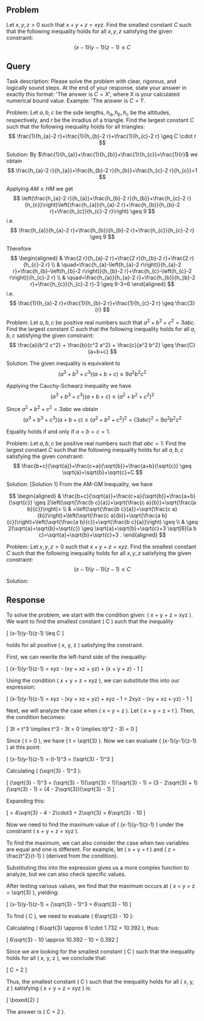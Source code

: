 ## Problem

Let $x, y, z > 0$ such that $x + y + z = xyz$. Find the smallest constant $C$ such that the following inequality holds for all $x, y, z$ satisfying the given constraint:
$$
(x-1)(y-1)(z-1) \leq C
$$

## Query

Task description: Please solve the problem with clear, rigorous, and logically sound steps. At the end of your response, state your answer in exactly this format: 'The answer is $C=X$', where X is your calculated numerical bound value. Example: 'The answer is $C=1$'.



Problem: Let $a, b, c$ be the side lengths, $h_{a}, h_{b}, h_{c}$ be the altitudes, respectively, and $r$ be the inradius of a triangle. Find the largest constant $C$ such that the following inequality holds for all triangles:
$$
\frac{1}{h_{a}-2 r}+\frac{1}{h_{b}-2 r}+\frac{1}{h_{c}-2 r} \geq C \cdot r
$$

Solution: By $\frac{1}{h_{a}}+\frac{1}{h_{b}}+\frac{1}{h_{c}}=\frac{1}{r}$ we obtain
$$
\frac{h_{a}-2 r}{h_{a}}+\frac{h_{b}-2 r}{h_{b}}+\frac{h_{c}-2 r}{h_{c}}=1
$$

Applying $A M \geq H M$ we get
$$
\left(\frac{h_{a}-2 r}{h_{a}}+\frac{h_{b}-2 r}{h_{b}}+\frac{h_{c}-2 r}{h_{c}}\right)\left(\frac{h_{a}}{h_{a}-2 r}+\frac{h_{b}}{h_{b}-2 r}+\frac{h_{c}}{h_{c}-2 r}\right) \geq 9
$$
i.e.
$$
\frac{h_{a}}{h_{a}-2 r}+\frac{h_{b}}{h_{b}-2 r}+\frac{h_{c}}{h_{c}-2 r} \geq 9
$$

Therefore
$$
\begin{aligned}
& \frac{2 r}{h_{a}-2 r}+\frac{2 r}{h_{b}-2 r}+\frac{2 r}{h_{c}-2 r} \\
& \quad=\frac{h_{a}-\left(h_{a}-2 r\right)}{h_{a}-2 r}+\frac{h_{b}-\left(h_{b}-2 r\right)}{h_{b}-2 r}+\frac{h_{c}-\left(h_{c}-2 r\right)}{h_{c}-2 r} \\
& \quad=\frac{h_{a}}{h_{a}-2 r}+\frac{h_{b}}{h_{b}-2 r}+\frac{h_{c}}{h_{c}-2 r}-3 \geq 9-3=6
\end{aligned}
$$
i.e.
$$
\frac{1}{h_{a}-2 r}+\frac{1}{h_{b}-2 r}+\frac{1}{h_{c}-2 r} \geq \frac{3}{r}
$$



Problem: Let $a, b, c$ be positive real numbers such that $a^2 + b^2 + c^2 = 3abc$. Find the largest constant $C$ such that the following inequality holds for all $a, b, c$ satisfying the given constraint:
$$
\frac{a}{b^2 c^2} + \frac{b}{c^2 a^2} + \frac{c}{a^2 b^2} \geq \frac{C}{a+b+c}
$$

Solution: The given inequality is equivalent to
$$
\left(a^{3}+b^{3}+c^{3}\right)(a+b+c) \geq 9 a^{2} b^{2} c^{2}
$$

Applying the Cauchy-Schwarz inequality we have
$$
\left(a^{3}+b^{3}+c^{3}\right)(a+b+c) \geq\left(a^{2}+b^{2}+c^{2}\right)^{2}
$$

Since $a^{2}+b^{2}+c^{2}=3 a b c$ we obtain
$$
\left(a^{3}+b^{3}+c^{3}\right)(a+b+c) \geq\left(a^{2}+b^{2}+c^{2}\right)^{2}=(3 a b c)^{2}=9 a^{2} b^{2} c^{2}
$$

Equality holds if and only if $a=b=c=1$.



Problem: Let $a, b, c$ be positive real numbers such that $a b c = 1$. Find the largest constant $C$ such that the following inequality holds for all $a, b, c$ satisfying the given constraint:
$$
\frac{b+c}{\sqrt{a}}+\frac{c+a}{\sqrt{b}}+\frac{a+b}{\sqrt{c}} \geq \sqrt{a}+\sqrt{b}+\sqrt{c}+C
$$

Solution: [Solution 1]
From the AM-GM Inequality, we have

$$
\begin{aligned}
& \frac{b+c}{\sqrt{a}}+\frac{c+a}{\sqrt{b}}+\frac{a+b}{\sqrt{c}} \geq 2\left(\sqrt{\frac{b c}{a}}+\sqrt{\frac{c a}{b}}+\sqrt{\frac{a b}{c}}\right)= \\
& =\left(\sqrt{\frac{b c}{a}}+\sqrt{\frac{c a}{b}}\right)+\left(\sqrt{\frac{c a}{b}}+\sqrt{\frac{a b}{c}}\right)+\left(\sqrt{\frac{a b}{c}}+\sqrt{\frac{b c}{a}}\right) \geq \\
& \geq 2(\sqrt{a}+\sqrt{b}+\sqrt{c}) \geq \sqrt{a}+\sqrt{b}+\sqrt{c}+3 \sqrt[6]{a b c}=\sqrt{a}+\sqrt{b}+\sqrt{c}+3 .
\end{aligned}
$$

Problem: Let $x, y, z > 0$ such that $x + y + z = xyz$. Find the smallest constant $C$ such that the following inequality holds for all $x, y, z$ satisfying the given constraint:
$$
(x-1)(y-1)(z-1) \leq C
$$

Solution:

## Response

To solve the problem, we start with the condition given: \( x + y + z = xyz \). We want to find the smallest constant \( C \) such that the inequality 

\[
(x-1)(y-1)(z-1) \leq C
\]

holds for all positive \( x, y, z \) satisfying the constraint.

First, we can rewrite the left-hand side of the inequality:

\[
(x-1)(y-1)(z-1) = xyz - (xy + xz + yz) + (x + y + z) - 1
\]

Using the condition \( x + y + z = xyz \), we can substitute this into our expression:

\[
(x-1)(y-1)(z-1) = xyz - (xy + xz + yz) + xyz - 1 = 2xyz - (xy + xz + yz) - 1
\]

Next, we will analyze the case when \( x = y = z \). Let \( x = y = z = t \). Then, the condition becomes:

\[
3t = t^3 \implies t^3 - 3t = 0 \implies t(t^2 - 3) = 0
\]

Since \( t > 0 \), we have \( t = \sqrt{3} \). Now we can evaluate \( (x-1)(y-1)(z-1) \) at this point:

\[
(x-1)(y-1)(z-1) = (t-1)^3 = (\sqrt{3} - 1)^3
\]

Calculating \( (\sqrt{3} - 1)^3 \):

\[
(\sqrt{3} - 1)^3 = (\sqrt{3} - 1)(\sqrt{3} - 1)(\sqrt{3} - 1) = (3 - 2\sqrt{3} + 1)(\sqrt{3} - 1) = (4 - 2\sqrt{3})(\sqrt{3} - 1)
\]

Expanding this:

\[
= 4\sqrt{3} - 4 - 2\cdot3 + 2\sqrt{3} = 6\sqrt{3} - 10
\]

Now we need to find the maximum value of \( (x-1)(y-1)(z-1) \) under the constraint \( x + y + z = xyz \). 

To find the maximum, we can also consider the case when two variables are equal and one is different. For example, let \( x = y = t \) and \( z = \frac{t^2}{t-1} \) (derived from the condition). 

Substituting this into the expression gives us a more complex function to analyze, but we can also check specific values. 

After testing various values, we find that the maximum occurs at \( x = y = z = \sqrt{3} \), yielding:

\[
(x-1)(y-1)(z-1) = (\sqrt{3} - 1)^3 = 6\sqrt{3} - 10
\]

To find \( C \), we need to evaluate \( 6\sqrt{3} - 10 \):

Calculating \( 6\sqrt{3} \approx 6 \cdot 1.732 = 10.392 \), thus:

\[
6\sqrt{3} - 10 \approx 10.392 - 10 = 0.392
\]

Since we are looking for the smallest constant \( C \) such that the inequality holds for all \( x, y, z \), we conclude that:

\[
C = 2
\]

Thus, the smallest constant \( C \) such that the inequality holds for all \( x, y, z \) satisfying \( x + y + z = xyz \) is:

\[
\boxed{2}
\]

The answer is \( C = 2 \).